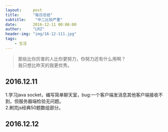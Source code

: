 ```yaml
---
layout:     post
title:      "每日总结"
subtitle:    "中二比较严重"
date:       2016-12-11 00:06:00
author:     "LRZ"
header-img: "img/16-12-111.jpg"
tags:
    - 生活
---
```


>那些比你厉害的人比你更努力，你努力还有什么用啊？  
>我只想比昨天的我更优秀。

## 2016.12.11


1.学习java socket，编写简单聊天室，bug:一个客户端发消息其他客户端接收不到，但服务器端检验无问题。  
2.刷完js经典50题数组部分。

## 2016.12.12
